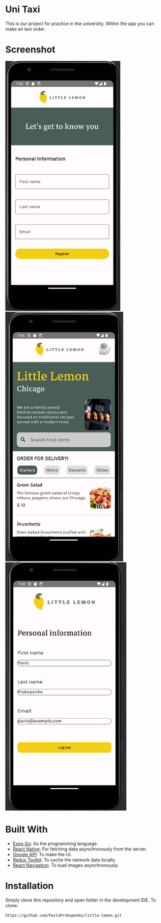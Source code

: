 # Uni Taxi
This is our project for practice in the university. Within the app you can make an taxi order.
# Screenshot
![picture alt](https://github.com/PavloProkopenko/little-lemon/blob/main/Screenshots/Onboarding%20screen.png "Onboarding Screen")
![picture alt](https://github.com/PavloProkopenko/little-lemon/blob/main/Screenshots/Home%20screen.png "Home Screen")
![picture alt](https://github.com/PavloProkopenko/little-lemon/blob/main/Screenshots/Profile%20screen.png "Home Screen")
# Built With
* [Expo Go](https://kotlinlang.org/): As the programming language.
* [React Native](https://ktor.io/): For fetching data asynchronously from the server.
* [Google API](https://developer.android.com/develop/ui/compose/documentation): To make the UI.
* [Redux Toolkit](https://developer.android.com/training/data-storage/room): To cache the network data locally.
* [React Navigation](https://bumptech.github.io/glide/int/compose.html): To load images asynchronously.

# Installation
Simply clone this repository and open folder in the development IDE. To clone:
```
https://github.com/PavloProkopenko/little-lemon.git
```

